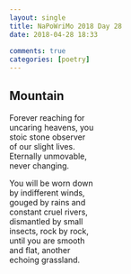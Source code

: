 ```yaml
---  
layout: single  
title: NaPoWriMo 2018 Day 28  
date: 2018-04-28 18:33  
  
comments: true  
categories: [poetry]
---  
```

## Mountain  

Forever reaching for  
uncaring heavens, you  
stoic stone observer  
of our slight lives.  
Eternally unmovable,  
never changing.  

You will be worn down  
by indifferent winds,  
gouged by rains and  
constant cruel rivers,  
dismantled by small  
insects, rock by rock,  
until you are smooth  
and flat, another  
echoing grassland.  

